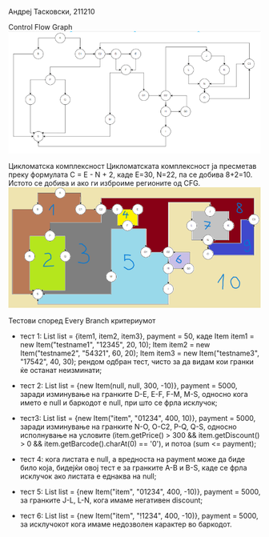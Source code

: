 Андреј Тасковски, 211210

Control Flow Graph
![](control_flow_graph_image.png)

Цикломатска комплексност
Цикломатската комплексност ја пресметав преку формулата C = E - N + 2, каде Е=30, N=22, па се добива 8+2=10. Истото се добива и ако ги изброиме регионите од CFG.
![](ciklomatska_kompleksnost_regioni.png)

Тестови според Every Branch критериумот

- тест 1: List<Item> list = {item1, item2, item3}, payment = 50, каде
    Item item1 = new Item("testname1", "12345", 20, 10);
    Item item2 = new Item("testname2", "54321", 60, 20);
    Item item3 = new Item("testname3", "17542", 40, 30);
рендом одбран тест, чисто за да видам кои гранки ќе останат неизминати;

- тест 2: List<Item> list = {new Item(null, null, 300, -10)}, payment = 5000, заради изминување на гранките D-E, E-F, F-M, M-S, односно кога името е null и баркодот е null, при што се фрла исклучок;

- тест3: List<Item> list = {new Item("item", "01234", 400, 10)}, payment = 5000, заради изминување на гранките N-O, O-C2, P-Q, Q-S, односно исполнување на условите (item.getPrice() > 300 && item.getDiscount() > 0 && item.getBarcode().charAt(0) == '0'), и потоа (sum <= payment);

- тест 4: кога листата е null, а вредноста на payment може да биде било која, бидејќи овој тест е за гранките A-B и B-S, каде се фрла исклучок ако листата е еднаква на null;

- тест 5: List<Item> list = {new Item("item", "01234", 400, -10)}, payment = 5000, за гранките J-L, L-N, кога имаме негативен discount;

- тест 6: List<Item> list = {new Item("item", "!1234", 400, -10)}, payment = 5000, за исклучокот кога имаме недозволен карактер во баркодот.
